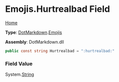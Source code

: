 # Emojis\.Hurtrealbad Field

[Home](../../../README.md)

**Type**: [DotMarkdown](../../README.md)\.[Emojis](../README.md)

**Assembly**: DotMarkdown\.dll

```csharp
public const string Hurtrealbad = ":hurtrealbad:"
```

### Field Value

System\.[String](https://docs.microsoft.com/en-us/dotnet/api/system.string)